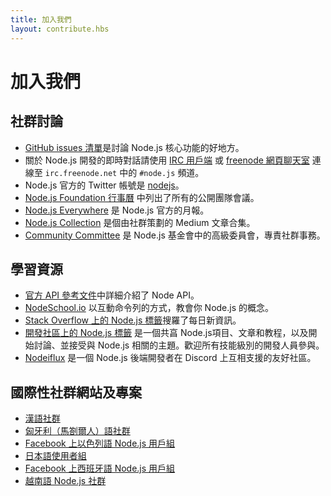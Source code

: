 ```yaml
---
title: 加入我們
layout: contribute.hbs
---
```


# 加入我們

## 社群討論

- [GitHub issues 清單](https://github.com/nodejs/node/issues)是討論 Node.js 核心功能的好地方。
- 關於 Node.js 開發的即時對話請使用 [IRC 用戶端](https://en.wikipedia.org/wiki/Comparison_of_Internet_Relay_Chat_clients) 或 [freenode 網頁聊天室](https://webchat.freenode.net/#node.js) 連線至 `irc.freenode.net` 中的 `#node.js` 頻道。
- Node.js 官方的 Twitter 帳號是 [nodejs](https://twitter.com/nodejs)。
- [Node.js Foundation 行事曆](https://nodejs.org/calendar) 中列出了所有的公開團隊會議。
- [Node.js Everywhere](https://newsletter.nodejs.org) 是 Node.js 官方的月報。
- [Node.js Collection](https://medium.com/the-node-js-collection) 是個由社群策劃的 Medium 文章合集。
- [Community Committee](https://github.com/nodejs/community-committee) 是 Node.js 基金會中的高級委員會，專責社群事務。

## 學習資源

- [官方 API 參考文件](https://nodejs.org/api/)中詳細介紹了 Node API。
- [NodeSchool.io](https://nodeschool.io/) 以互動命令列的方式，教會你 Node.js 的概念。
- [Stack Overflow 上的 Node.js 標籤](https://stackoverflow.com/questions/tagged/node.js)搜羅了每日新資訊。
- [開發社區上的 Node.js 標籤](https://dev.to/t/node) 是一個共亯 Node.js項目、文章和教程，以及開始討論、並接受與 Node.js 相關的主題。歡迎所有技能級別的開發人員參與。
- [Nodeiflux](https://discordapp.com/invite/vUsrbjd) 是一個 Node.js 後端開發者在 Discord 上互相支援的友好社區。

## 國際性社群網站及專案

- [漢語社群](https://cnodejs.org/)
- [匈牙利（馬劄爾人）語社群](https://nodehun.blogspot.com/)
- [Facebook 上以色列語 Node.js 用戶組](https://www.facebook.com/groups/node.il/)
- [日本語使用者組](https://nodejs.jp/)
- [Facebook 上西班牙語 Node.js 用戶組](https://www.facebook.com/groups/node.es/)
- [越南語 Node.js 社群](https://www.facebook.com/nodejs.vn/)
